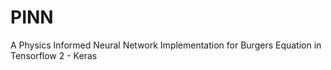 # PINN 
A Physics Informed Neural Network Implementation for Burgers Equation in Tensorflow 2 - Keras
